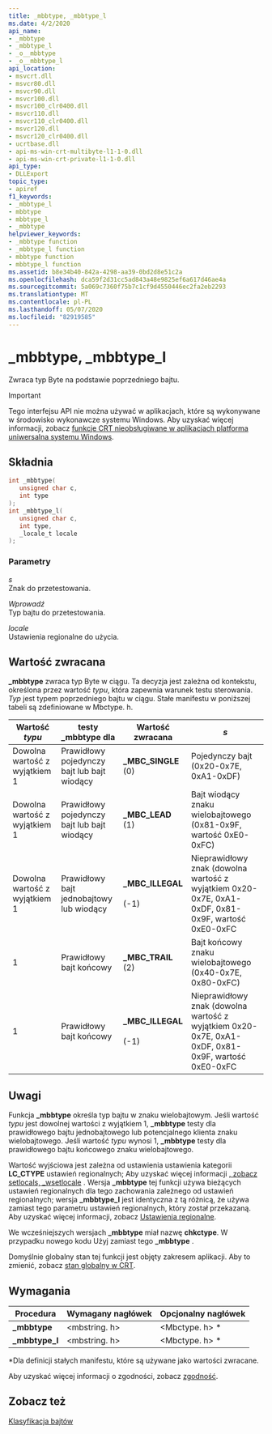 ```yaml
---
title: _mbbtype, _mbbtype_l
ms.date: 4/2/2020
api_name:
- _mbbtype
- _mbbtype_l
- _o__mbbtype
- _o__mbbtype_l
api_location:
- msvcrt.dll
- msvcr80.dll
- msvcr90.dll
- msvcr100.dll
- msvcr100_clr0400.dll
- msvcr110.dll
- msvcr110_clr0400.dll
- msvcr120.dll
- msvcr120_clr0400.dll
- ucrtbase.dll
- api-ms-win-crt-multibyte-l1-1-0.dll
- api-ms-win-crt-private-l1-1-0.dll
api_type:
- DLLExport
topic_type:
- apiref
f1_keywords:
- _mbbtype_l
- mbbtype
- mbbtype_l
- _mbbtype
helpviewer_keywords:
- _mbbtype function
- _mbbtype_l function
- mbbtype function
- mbbtype_l function
ms.assetid: b8e34b40-842a-4298-aa39-0bd2d8e51c2a
ms.openlocfilehash: dca59f2d31cc5ad843a48e9825ef6a617d46ae4a
ms.sourcegitcommit: 5a069c7360f75b7c1cf9d4550446ec2fa2eb2293
ms.translationtype: MT
ms.contentlocale: pl-PL
ms.lasthandoff: 05/07/2020
ms.locfileid: "82919585"
---
```

# <a name="_mbbtype-_mbbtype_l"></a>_mbbtype, _mbbtype_l

Zwraca typ Byte na podstawie poprzedniego bajtu.

> [!IMPORTANT]
> Tego interfejsu API nie można używać w aplikacjach, które są wykonywane w środowisko wykonawcze systemu Windows. Aby uzyskać więcej informacji, zobacz [funkcje CRT nieobsługiwane w aplikacjach platforma uniwersalna systemu Windows](../../cppcx/crt-functions-not-supported-in-universal-windows-platform-apps.md).

## <a name="syntax"></a>Składnia

```C
int _mbbtype(
   unsigned char c,
   int type
);
int _mbbtype_l(
   unsigned char c,
   int type,
   _locale_t locale
);
```

### <a name="parameters"></a>Parametry

*s*<br/>
Znak do przetestowania.

*Wprowadź*<br/>
Typ bajtu do przetestowania.

*locale*<br/>
Ustawienia regionalne do użycia.

## <a name="return-value"></a>Wartość zwracana

**_mbbtype** zwraca typ Byte w ciągu. Ta decyzja jest zależna od kontekstu, określona przez wartość *typu*, która zapewnia warunek testu sterowania. *Typ* jest typem poprzedniego bajtu w ciągu. Stałe manifestu w poniższej tabeli są zdefiniowane w Mbctype. h.

|Wartość *typu*|testy **_mbbtype** dla|Wartość zwracana|*s*|
|---------------------|--------------------------|------------------|---------|
|Dowolna wartość z wyjątkiem 1|Prawidłowy pojedynczy bajt lub bajt wiodący|**_MBC_SINGLE** (0)|Pojedynczy bajt (0x20-0x7E, 0xA1-0xDF)|
|Dowolna wartość z wyjątkiem 1|Prawidłowy pojedynczy bajt lub bajt wiodący|**_MBC_LEAD** (1)|Bajt wiodący znaku wielobajtowego (0x81-0x9F, wartość 0xE0-0xFC)|
|Dowolna wartość z wyjątkiem 1|Prawidłowy bajt jednobajtowy lub wiodący|**_MBC_ILLEGAL**<br /><br /> (-1)|Nieprawidłowy znak (dowolna wartość z wyjątkiem 0x20-0x7E, 0xA1-0xDF, 0x81-0x9F, wartość 0xE0-0xFC|
|1|Prawidłowy bajt końcowy|**_MBC_TRAIL** (2)|Bajt końcowy znaku wielobajtowego (0x40-0x7E, 0x80-0xFC)|
|1|Prawidłowy bajt końcowy|**_MBC_ILLEGAL**<br /><br /> (-1)|Nieprawidłowy znak (dowolna wartość z wyjątkiem 0x20-0x7E, 0xA1-0xDF, 0x81-0x9F, wartość 0xE0-0xFC|

## <a name="remarks"></a>Uwagi

Funkcja **_mbbtype** określa typ bajtu w znaku wielobajtowym. Jeśli wartość *typu* jest dowolnej wartości z wyjątkiem 1, **_mbbtype** testy dla prawidłowego bajtu jednobajtowego lub potencjalnego klienta znaku wielobajtowego. Jeśli wartość *typu* wynosi 1, **_mbbtype** testy dla prawidłowego bajtu końcowego znaku wielobajtowego.

Wartość wyjściowa jest zależna od ustawienia ustawienia kategorii **LC_CTYPE** ustawień regionalnych; Aby uzyskać więcej informacji [, zobacz setlocals, _wsetlocale](setlocale-wsetlocale.md) . Wersja **_mbbtype** tej funkcji używa bieżących ustawień regionalnych dla tego zachowania zależnego od ustawień regionalnych; wersja **_mbbtype_l** jest identyczna z tą różnicą, że używa zamiast tego parametru ustawień regionalnych, który został przekazaną. Aby uzyskać więcej informacji, zobacz [Ustawienia regionalne](../../c-runtime-library/locale.md).

We wcześniejszych wersjach **_mbbtype** miał nazwę **chkctype**. W przypadku nowego kodu Użyj zamiast tego **_mbbtype** .

Domyślnie globalny stan tej funkcji jest objęty zakresem aplikacji. Aby to zmienić, zobacz [stan globalny w CRT](../global-state.md).

## <a name="requirements"></a>Wymagania

|Procedura|Wymagany nagłówek|Opcjonalny nagłówek|
|-------------|---------------------|---------------------|
|**_mbbtype**|\<mbstring. h>|\<Mbctype. h> *|
|**_mbbtype_l**|\<mbstring. h>|\<Mbctype. h> *|

\*Dla definicji stałych manifestu, które są używane jako wartości zwracane.

Aby uzyskać więcej informacji o zgodności, zobacz [zgodność](../../c-runtime-library/compatibility.md).

## <a name="see-also"></a>Zobacz też

[Klasyfikacja bajtów](../../c-runtime-library/byte-classification.md)<br/>
